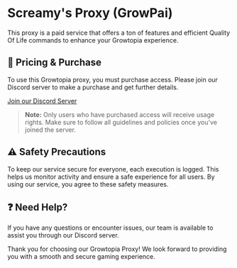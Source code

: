 # Screamy's Proxy (GrowPai)

This proxy is a paid service that offers a ton of features and efficient Quality Of Life commands to enhance your Growtopia experience.

## 💸 Pricing & Purchase
To use this Growtopia proxy, you must purchase access. Please join our Discord server to make a purchase and get further details.

[Join our Discord Server](https://discord.gg/busWsqEZdJ)

> **Note:** Only users who have purchased access will receive usage rights. Make sure to follow all guidelines and policies once you've joined the server.

## ⚠️ Safety Precautions
To keep our service secure for everyone, each execution is logged. This helps us monitor activity and ensure a safe experience for all users. By using our service, you agree to these safety measures.

## ❓ Need Help?
If you have any questions or encounter issues, our team is available to assist you through our Discord server.

Thank you for choosing our Growtopia Proxy! We look forward to providing you with a smooth and secure gaming experience.
